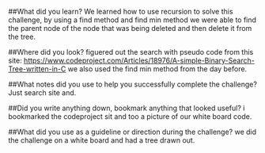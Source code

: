 ##What did you learn?
We learned how to use recursion to solve this challenge, by using a find method and find min method we were able to find the parent node of the node that was being deleted and then delete it from the tree.

##Where did you look?
figuered out the search with pseudo code from this site: https://www.codeproject.com/Articles/18976/A-simple-Binary-Search-Tree-written-in-C 
we also used the find min method from the day before. 

##What notes did you use to help you successfully complete the challenge?
Just search site and.

##Did you write anything down, bookmark anything that looked useful?
i bookmarked the codeproject sit and too a picture of our white board code. 

##What did you use as a guideline or direction during the challenge?
we did the challenge on a white board and had a tree drawn out. 
